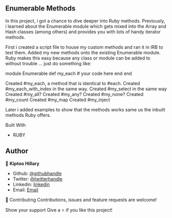 ## Enumerable Methods

In this project, i got a chance to dive deeper into Ruby methods. Previously, i learned about the Enumerable module which gets mixed into the Array and Hash classes (among others) and provides you with lots of handy iterator methods.

First i created a script file to house my custom methods and ran it in IRB to test them.
Added my new methods onto the existing Enumerable module. Ruby makes this easy because any class or module can be added to without trouble ... just do something like:

module Enumerable
    def my_each
      # your code here
    end
  end

Created #my_each, a method that is identical to #each.
Created #my_each_with_index in the same way.
Created #my_select in the same way
Created #my_all?
Created #my_any?
Created #my_none?
Created #my_count
Created #my_map
Created #my_inject

Later i added examples to show that the methods works same us the inbuilt methods Ruby offers.

Built With

- RUBY

## Author

👤 **Kiptoo Hillary**

- Github: [@githubhandle](https://github.com/imhilla)
- Twitter: [@twitterhandle](https://twitter.com/hillarykiptoo_)
- Linkedin: [linkedin]()
- Email: [Email](hillaryodhiambo282@gmail.com)

🤝 Contributing
Contributions, issues and feature requests are welcome!

Show your support
Give a ⭐️ if you like this project!

